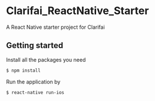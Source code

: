 # Clarifai_ReactNative_Starter
A React Native starter project for Clarifai

## Getting started

Install all the packages you need 
```sh
$ npm install
```

Run the application by
```sh
$ react-native run-ios
```
